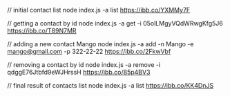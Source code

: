 // initial contact list
node index.js -a list
https://ibb.co/YXMMy7F

// getting a contact by id
node index.js -a get -i 05olLMgyVQdWRwgKfg5J6
https://ibb.co/T89N7MR

// adding a new contact Mango
node index.js -a add -n Mango -e mango@gmail.com -p 322-22-22
https://ibb.co/2FkwVbf

// removing a contact by id
node index.js -a remove -i qdggE76Jtbfd9eWJHrssH
https://ibb.co/85p4BV3

// final result of contacts list
node index.js -a list 
https://ibb.co/KK4DnJS
